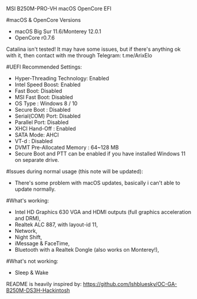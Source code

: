 MSI B250M-PRO-VH macOS OpenCore EFI 

#macOS & OpenCore Versions
- macOS Big Sur 11.6/Monterey 12.0.1
- OpenCore r0.7.6

Catalina isn't tested!
It may have some issues, but if there's anything ok with it, then contact with me through Telegram: 
t.me/ArixElo

#UEFI Recommended Settings:
- Hyper-Threading Technology: Enabled
- Intel Speed Boost: Enabled
- Fast Boot: Disabled
- MSI Fast Boot: Disabled
- OS Type : Windows 8 / 10
- Secure Boot : Disabled
- Serial(COM) Port: Disabled
- Parallel Port: Disabled
- XHCI Hand-Off : Enabled
- SATA Mode: AHCI
- VT-d : Disabled
- DVMT Pre-Allocated Memory : 64~128 MB
- Secure Boot and PTT can be enabled if you have installed Windows 11 on separate drive.

#Issues during normal usage (this note will be updated):
- There's some problem with macOS updates, basically i can't able to update normally.

#What's working:
- Intel HD Graphics 630 VGA and HDMI outputs (full graphics acceleration and DRM),
- Realtek ALC 887, with layout-id 11,
- Network,
- Night Shift,
- iMessage & FaceTime,
- Bluetooth with a Realtek Dongle (also works on Monterey!),

#What's not working:
- Sleep & Wake

README is heavily inspired by: https://github.com/lshbluesky/OC-GA-B250M-DS3H-Hackintosh